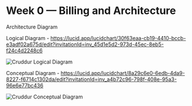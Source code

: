 # Week 0 — Billing and Architecture

Architecture Diagram

Logical Diagram - https://lucid.app/lucidchart/30f63eaa-cb19-4410-bccb-e3adf02a675d/edit?invitationId=inv_45d1e5d2-973d-45ec-8eb5-f24c4d2248c6


![Cruddur Logical Diagram](https://user-images.githubusercontent.com/70094537/222438504-b51e05a3-ac92-4a20-980b-ae9b51fb870f.png)

Conceptual Diagram - https://lucid.app/lucidchart/8a29c6e0-6edb-4da9-8227-f6714c1302da/edit?invitationId=inv_a4b72c96-798f-408e-95a3-96e6e77bc436

![Cruddur Conceptual Diagram](https://user-images.githubusercontent.com/70094537/222438933-36508bf1-f930-48a3-9603-1094598607e2.png)

